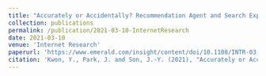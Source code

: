 ```yaml
---
title: "Accurately or Accidentally? Recommendation Agent and Search Experience in Over-the-top (OTT) Services"
collection: publications
permalink: /publication/2021-03-10-InternetResearch
date: 2021-03-10
venue: 'Internet Research'
paperurl: 'https://www.emerald.com/insight/content/doi/10.1108/INTR-03-2020-0127/full/html'
citation: 'Kwon, Y., Park, J. and Son, J.-Y. (2021), "Accurately or Accidentally? Recommendation Agent and Search Experience in Over-the-top (OTT) Services", Internet Research, Vol. 31 No. 2, pp. 562-586. https://doi.org/10.1108/INTR-03-2020-0127'
---
```



